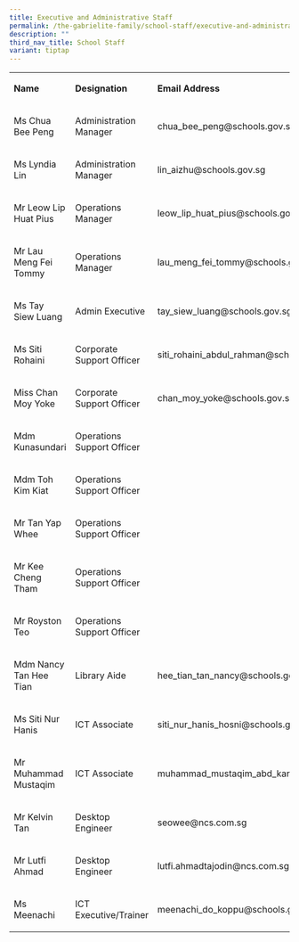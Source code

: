 ```yaml
---
title: Executive and Administrative Staff
permalink: /the-gabrielite-family/school-staff/executive-and-administrative-staff/
description: ""
third_nav_title: School Staff
variant: tiptap
---
```

<table style="minWidth: 75px">
<colgroup>
<col>
<col>
<col>
</colgroup>
<tbody>
<tr>
<td rowspan="1" colspan="1">
<p><strong>Name</strong>
</p>
</td>
<td rowspan="1" colspan="1">
<p><strong>Designation</strong>
</p>
</td>
<td rowspan="1" colspan="1">
<p><strong>Email Address</strong>
</p>
</td>
</tr>
<tr>
<td rowspan="1" colspan="1">
<p>Ms Chua Bee Peng</p>
</td>
<td rowspan="1" colspan="1">
<p>Administration Manager</p>
</td>
<td rowspan="1" colspan="1">
<p>chua_bee_peng@schools.gov.sg</p>
</td>
</tr>
<tr>
<td rowspan="1" colspan="1">
<p>Ms Lyndia Lin</p>
</td>
<td rowspan="1" colspan="1">
<p>Administration Manager</p>
</td>
<td rowspan="1" colspan="1">
<p>lin_aizhu@schools.gov.sg</p>
</td>
</tr>
<tr>
<td rowspan="1" colspan="1">
<p>Mr Leow Lip Huat Pius</p>
</td>
<td rowspan="1" colspan="1">
<p>Operations Manager</p>
</td>
<td rowspan="1" colspan="1">
<p>leow_lip_huat_pius@schools.gov.sg</p>
</td>
</tr>
<tr>
<td rowspan="1" colspan="1">
<p>Mr Lau Meng Fei Tommy</p>
</td>
<td rowspan="1" colspan="1">
<p>Operations Manager</p>
</td>
<td rowspan="1" colspan="1">
<p>lau_meng_fei_tommy@schools.gov.sg
<br>
</p>
</td>
</tr>
<tr>
<td rowspan="1" colspan="1">
<p>Ms Tay Siew Luang</p>
</td>
<td rowspan="1" colspan="1">
<p>Admin Executive</p>
</td>
<td rowspan="1" colspan="1">
<p>tay_siew_luang@schools.gov.sg</p>
</td>
</tr>
<tr>
<td rowspan="1" colspan="1">
<p>Ms Siti Rohaini</p>
</td>
<td rowspan="1" colspan="1">
<p>Corporate Support Officer</p>
</td>
<td rowspan="1" colspan="1">
<p>siti_rohaini_abdul_rahman@schools.gov.sg</p>
</td>
</tr>
<tr>
<td rowspan="1" colspan="1">
<p>Miss Chan Moy Yoke</p>
</td>
<td rowspan="1" colspan="1">
<p>Corporate Support Officer</p>
</td>
<td rowspan="1" colspan="1">
<p>chan_moy_yoke@schools.gov.sg</p>
</td>
</tr>
<tr>
<td rowspan="1" colspan="1">
<p>Mdm Kunasundari</p>
</td>
<td rowspan="1" colspan="1">
<p>Operations Support Officer</p>
</td>
<td rowspan="1" colspan="1">
<p></p>
</td>
</tr>
<tr>
<td rowspan="1" colspan="1">
<p>Mdm Toh Kim Kiat</p>
</td>
<td rowspan="1" colspan="1">
<p>Operations Support Officer</p>
</td>
<td rowspan="1" colspan="1">
<p></p>
</td>
</tr>
<tr>
<td rowspan="1" colspan="1">
<p>Mr Tan Yap Whee</p>
</td>
<td rowspan="1" colspan="1">
<p>Operations Support Officer</p>
</td>
<td rowspan="1" colspan="1">
<p></p>
</td>
</tr>
<tr>
<td rowspan="1" colspan="1">
<p>Mr Kee Cheng Tham</p>
</td>
<td rowspan="1" colspan="1">
<p>Operations Support Officer</p>
</td>
<td rowspan="1" colspan="1">
<p></p>
</td>
</tr>
<tr>
<td rowspan="1" colspan="1">
<p>Mr Royston Teo</p>
</td>
<td rowspan="1" colspan="1">
<p>Operations Support Officer</p>
</td>
<td rowspan="1" colspan="1">
<p></p>
</td>
</tr>
<tr>
<td rowspan="1" colspan="1">
<p>Mdm Nancy Tan Hee Tian</p>
</td>
<td rowspan="1" colspan="1">
<p>Library Aide</p>
</td>
<td rowspan="1" colspan="1">
<p>hee_tian_tan_nancy@schools.gov.sg</p>
</td>
</tr>
<tr>
<td rowspan="1" colspan="1">
<p>Ms Siti Nur Hanis</p>
</td>
<td rowspan="1" colspan="1">
<p>ICT Associate</p>
</td>
<td rowspan="1" colspan="1">
<p>siti_nur_hanis_hosni@schools.gov.sg</p>
</td>
</tr>
<tr>
<td rowspan="1" colspan="1">
<p>Mr Muhammad Mustaqim</p>
</td>
<td rowspan="1" colspan="1">
<p>ICT Associate</p>
</td>
<td rowspan="1" colspan="1">
<p>muhammad_mustaqim_abd_karim_a@schools.gov.sg</p>
</td>
</tr>
<tr>
<td rowspan="1" colspan="1">
<p>Mr Kelvin Tan</p>
</td>
<td rowspan="1" colspan="1">
<p>Desktop Engineer</p>
</td>
<td rowspan="1" colspan="1">
<p>seowee@ncs.com.sg</p>
</td>
</tr>
<tr>
<td rowspan="1" colspan="1">
<p>Mr Lutfi Ahmad</p>
</td>
<td rowspan="1" colspan="1">
<p>Desktop Engineer</p>
</td>
<td rowspan="1" colspan="1">
<p>lutfi.ahmadtajodin@ncs.com.sg</p>
</td>
</tr>
<tr>
<td rowspan="1" colspan="1">
<p>Ms Meenachi</p>
</td>
<td rowspan="1" colspan="1">
<p>ICT Executive/Trainer</p>
</td>
<td rowspan="1" colspan="1">
<p>meenachi_do_koppu@schools.gov.sg</p>
</td>
</tr>
</tbody>
</table>
<p></p>